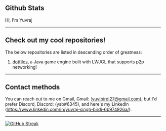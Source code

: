 



## Github Stats  
Hi, I'm Yuvraj

---


## Check out my cool repositories!
The below repositories are listed in descending order of greatness:

1. [dotfiles](https://gitlab.com/yuvibirdi/dotfiles), a Java game engine built with LWJGL that supports p2p networking!

---

## Contact methods
You can reach out to me on Gmail,
Gmail: (yuvibirdi27@gmail.com), 
but I'd prefer Discord,
Discord: (ysb#6345),
and here's my LinkedIn (https://www.linkedin.com/in/yuvraj-singh-birdi-6b974926a/). 

---

[![GitHub Streak](https://github-readme-streak-stats.herokuapp.com/?user=jaryjay&theme=tokyonight)](https://git.io/streak-stats)
